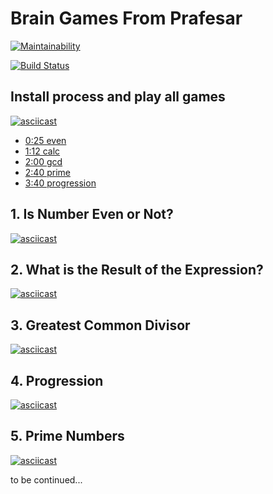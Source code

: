 # Brain Games From Prafesar

[![Maintainability](https://api.codeclimate.com/v1/badges/0ff1878381d0c0e4bf7f/maintainability)](https://codeclimate.com/github/prafesar/project-lvl1-s486/maintainability)

[![Build Status](https://travis-ci.org/prafesar/Simple-Brain-Games.svg?branch=master)](https://travis-ci.org/prafesar/Simple-Brain-Games)
## Install process and play all games

[![asciicast](https://asciinema.org/a/m98nocgCq0WrnYc8DHzpInYIV.svg)](https://asciinema.org/a/m98nocgCq0WrnYc8DHzpInYIV)

* [0:25 even](https://asciinema.org/a/m98nocgCq0WrnYc8DHzpInYIV?t=0:25)
* [1:12 calc](https://asciinema.org/a/m98nocgCq0WrnYc8DHzpInYIV?t=1:12)
* [2:00 gcd](https://asciinema.org/a/m98nocgCq0WrnYc8DHzpInYIV?t=2:00)
* [2:40 prime](https://asciinema.org/a/m98nocgCq0WrnYc8DHzpInYIV?t=2:40)
* [3:40 progression](https://asciinema.org/a/m98nocgCq0WrnYc8DHzpInYIV?t=3:40)

## 1. Is Number Even or Not?

[![asciicast](https://asciinema.org/a/244384.svg)](https://asciinema.org/a/244384)

## 2. What is the Result of the Expression?
[![asciicast](https://asciinema.org/a/j0TLL9JbQkQKHfC9CFBC7fb69.svg)](https://asciinema.org/a/j0TLL9JbQkQKHfC9CFBC7fb69)

## 3. Greatest Common Divisor

[![asciicast](https://asciinema.org/a/N7cwOy49KVAKnkKg2pZNrVNA7.svg)](https://asciinema.org/a/N7cwOy49KVAKnkKg2pZNrVNA7)

## 4. Progression

[![asciicast](https://asciinema.org/a/yBjJtWCS1zqbbEJTQytgWbccR.svg)](https://asciinema.org/a/yBjJtWCS1zqbbEJTQytgWbccR)

## 5. Prime Numbers

[![asciicast](https://asciinema.org/a/6h8QxEyVVmvsAcgycqTcI7ZOD.svg)](https://asciinema.org/a/6h8QxEyVVmvsAcgycqTcI7ZOD)

to be continued...
